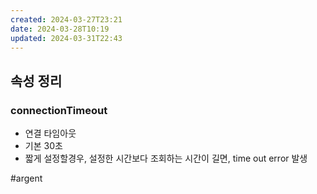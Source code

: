 ```yaml
---
created: 2024-03-27T23:21
date: 2024-03-28T10:19
updated: 2024-03-31T22:43
---
```

## 속성 정리
### connectionTimeout
- 연결 타임아웃
- 기본 30초
- 짧게 설정할경우, 설정한 시간보다 조회하는 시간이 길면, time out error 발생


#argent 